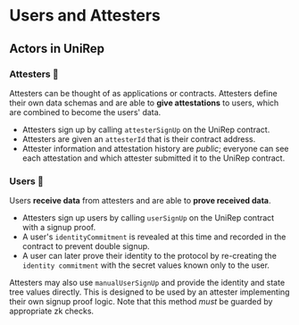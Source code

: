 # Users and Attesters

## Actors in UniRep

### Attesters 🤖

Attesters can be thought of as applications or contracts. Attesters define their own data schemas and are able to **give attestations** to users, which are combined to become the users' data.

* Attesters sign up by calling `attesterSignUp` on the UniRep contract.
* Attesters are given an `attesterId` that is their contract address.
* Attester information and attestation history are _public_; everyone can see each attestation and which attester submitted it to the UniRep contract.

### Users 👤

Users **receive data** from attesters and are able to **prove received data**.

* Attesters sign up users by calling `userSignUp` on the UniRep contract with a signup proof.
* A user's `identityCommitment` is revealed at this time and recorded in the contract to prevent double signup.
* A user can later prove their identity to the protocol by re-creating the `identity commitment` with the secret values known only to the user.

Attesters may also use `manualUserSignUp` and provide the identity and state tree values directly. This is designed to be used by an attester implementing their own signup proof logic. Note that this method _must_ be guarded by appropriate zk checks.
